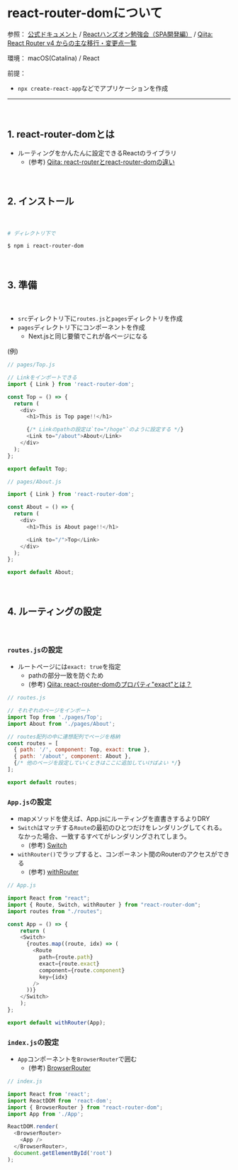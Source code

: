 # react-router-domについて

参照：
[公式ドキュメント](https://reactrouter.com/web/guides/) / 
[Reactハンズオン勉強会（SPA開発編）](https://npo-fitness-engineer.connpass.com/event/194639/) / 
[Qiita: React Router v4 からの主な移行・変更点一覧](https://qiita.com/TsutomuNakamura/items/b202bc7ebb2693937c13)

環境：
macOS(Catalina) / React

前提：
- `npx create-react-app`などでアプリケーションを作成
　
---
　
## 1. react-router-domとは

- ルーティングをかんたんに設定できるReactのライブラリ
  - (参考) [Qiita: react-routerとreact-router-domの違い](https://qiita.com/koja1234/items/486f7396ed9c2568b235)

　
## 2. インストール
　
```sh
# ディレクトリ下で

$ npm i react-router-dom
```

　
## 3. 準備
　
- `src`ディレクトリ下に`routes.js`と`pages`ディレクトリを作成
- `pages`ディレクトリ下にコンポーネントを作成
  - Next.jsと同じ要領でこれが各ページになる

(例)
```JavaScript
// pages/Top.js

// Linkをインポートできる
import { Link } from 'react-router-dom';

const Top = () => {
  return (
    <div>
      <h1>This is Top page!!</h1>

      {/* Linkのpathの設定は`to="/hoge"`のように設定する */}
      <Link to="/about">About</Link>
    </div>
  );
};

export default Top;
```

```JavaScript
// pages/About.js

import { Link } from 'react-router-dom';

const About = () => {
  return (
    <div>
      <h1>This is About page!!</h1>

      <Link to="/">Top</Link>
    </div>
  );
};

export default About;
```

　
## 4. ルーティングの設定
　
### `routes.js`の設定

- ルートページには`exact: true`を指定
  - pathの部分一致を防ぐため
  - (参考) [Qiita: react-router-domのプロパティ"exact"とは？](https://qiita.com/ike_pon/items/bde0f8a0281ae432f332)

```JavaScript
// routes.js

// それぞれのページをインポート
import Top from './pages/Top';
import About from './pages/About';

// routes配列の中に連想配列でページを格納
const routes = [
  { path: '/', component: Top, exact: true },
  { path: '/about', component: About },
  {/* 他のページを設定していくときはここに追加していけばよい */}
];

export default routes;
```

### `App.js`の設定

- mapメソッドを使えば、App.jsにルーティングを直書きするよりDRY
- `Switch`はマッチする`Route`の最初のひとつだけをレンダリングしてくれる。なかった場合、一致するすぺてがレンダリングされてしまう。
  - (参考) [Switch](https://reactrouter.com/web/api/Switch)
- `withRouter()`でラップすると、コンポーネント間のRouterのアクセスができる
  - (参考) [withRouter](https://reactrouter.com/web/api/withRouter)

```JavaScript
// App.js

import React from "react";
import { Route, Switch, withRouter } from "react-router-dom";
import routes from "./routes";

const App = () => {
	return (
    <Switch>
      {routes.map((route, idx) => (
        <Route
          path={route.path}
          exact={route.exact}
          component={route.component}
          key={idx}
        />
      ))}
    </Switch>
	);
};

export default withRouter(App);
```

### `index.js`の設定

- `App`コンポーネントを`BrowserRouter`で囲む
  - (参考) [BrowserRouter](https://reactrouter.com/web/api/BrowserRouter)

```JavaScript
// index.js

import React from 'react';
import ReactDOM from 'react-dom';
import { BrowserRouter } from "react-router-dom";
import App from './App';

ReactDOM.render(
  <BrowserRouter>
    <App />
  </BrowserRouter>,
  document.getElementById('root')
);
```